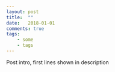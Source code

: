 ```yaml
---
layout: post
title:  ""
date:   2018-01-01
comments: true
tags:
    - some
    - tags
---
```

Post intro, first lines shown in description
<!--more-->


<!-- Links -->
